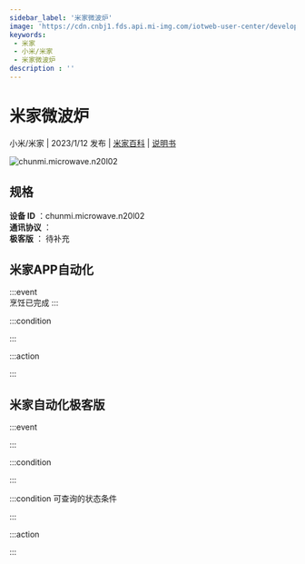 ```yaml
---
sidebar_label: '米家微波炉'
image: 'https://cdn.cnbj1.fds.api.mi-img.com/iotweb-user-center/developer_1679047959531SOS53UNg.png?GalaxyAccessKeyId=AKVGLQWBOVIRQ3XLEW&Expires=9223372036854775807&Signature=sQ6W+FMuWNdByNtxtiOMqHERrD0='
keywords: 
 - 米家
 - 小米/米家
 - 米家微波炉
description : ''
---
```

# 米家微波炉

小米/米家 | 2023/1/12 发布 | [米家百科](https://home.mi.com/webapp/content/baike/product/index.html?model=chunmi.microwave.n20l02) | [说明书](https://home.mi.com/views/introduction.html?model=chunmi.microwave.n20l02&region=cn)

![chunmi.microwave.n20l02](https://cdn.cnbj1.fds.api.mi-img.com/iotweb-user-center/developer_1679047959531SOS53UNg.png?GalaxyAccessKeyId=AKVGLQWBOVIRQ3XLEW&Expires=9223372036854775807&Signature=sQ6W+FMuWNdByNtxtiOMqHERrD0=)

## 规格  
> 
**设备 ID** ：chunmi.microwave.n20l02  
**通讯协议** ：  
**极客版**  ： 待补充 


## 米家APP自动化  

:::event  
烹饪已完成
:::

:::condition  

:::

:::action   

:::

## 米家自动化极客版  

:::event  

:::

:::condition  

:::

:::condition 可查询的状态条件  

:::

:::action  

:::

        
